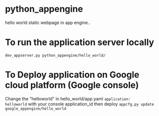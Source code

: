 # python_appengine
hello world static webpage in app engine..

# To run the application server locally 
<code>dev_appserver.py python_appengine/hello_world/</code>

# To Deploy application on Google cloud platform (Google console)
Change the "helloworld" in hello_world/app.yaml 
<code>application: helloworld</code>
with your console application_id
then deploy
<code>appcfg.py update google_appengine/hello_world</code>
